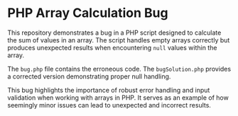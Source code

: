 # PHP Array Calculation Bug

This repository demonstrates a bug in a PHP script designed to calculate the sum of values in an array.  The script handles empty arrays correctly but produces unexpected results when encountering `null` values within the array.

The `bug.php` file contains the erroneous code.  The `bugSolution.php` provides a corrected version demonstrating proper null handling.

This bug highlights the importance of robust error handling and input validation when working with arrays in PHP.  It serves as an example of how seemingly minor issues can lead to unexpected and incorrect results.